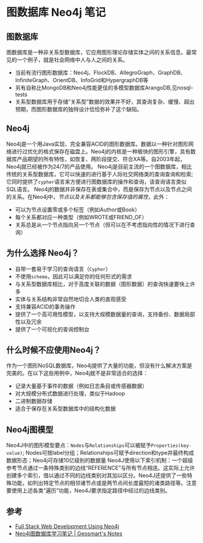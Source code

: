 # 图数据库 Neo4j 笔记


## 图数据库

图数据库是一种非关系型数据库，它应用图形理论存储实体之间的关系信息。最常见的一个例子，就是社会网络中人与人之间的关系。

- 当前有流行图形数据库：Neo4j、FlockDB、AllegroGraph、GraphDB、InfiniteGraph、OrientDB、InfoGrid和HypergraphDB等
- 另有自称比MongoDB和Neo4j性能更佳的多模型数据库ArangoDB,见nosql-tests
- 关系型数据库用于存储“关系型”数据的效果并不好，其查询复杂、缓慢、超出预期，而图形数据库的独特设计恰恰弥补了这个缺陷。

## Neo4j

Neo4j是一个用Java实现、完全兼容ACID的图形数据库。数据以一种针对图形网络进行过优化的格式保存在磁盘上。Neo4j的内核是一种极快的图形引擎，具有数据库产品期望的所有特性，如恢复、两阶段提交、符合XA等。自2003年起，Neo4j就已经被作为24/7的产品使用。
Neo4j是目前主流的一个图数据库，相比传统的关系型数据库，它可以快速的进行基于人际社交网络类的查询查询和检索;它同时提供了`cypher`语言来方便进行图数据库的操作和查询，该查询语言类似SQL语言。
Neo4j的数据并非保存在表或集合中，而是保存为节点以及节点之间的关系。在Neo4j中，*节点以及关系都能够包含保存值的属性*，此外：

- 可以为节点设置零或多个标签（例如Author或Book）
- 每个关系都对应一种类型（例如WROTE或FRIEND_OF）
- 关系总是从一个节点指向另一个节点（但可以在不考虑指向性的情况下进行查询）


## 为什么选择 Neo4j？


- 自带一套易于学习的查询语言（`Cypher`）
- 不使用`schema`，因此可以满足你的任何形式的需求
- 与关系型数据库相比，对于高度关联的数据（图形数据）的查询快速要快上许多
- 实体与关系结构非常自然地切合人类的直观感受
- 支持兼容ACID的事务操作
- 提供了一个高可用性模型，以支持大规模数据量的查询，支持备份、数据局部性以及冗余
- 提供了一个可视化的查询控制台

## 什么时候不应使用Neo4j？

作为一个图形NoSQL数据库，Neo4j提供了大量的功能，但没有什么解决方案是完美的。在以下这些用例中，Neo4j就不是非常适合的选择：

- 记录大量基于事件的数据（例如日志条目或传感器数据）
- 对大规模分布式数据进行处理，类似于Hadoop
- 二进制数据存储
- 适合于保存在关系型数据库中的结构化数据

## Neo4j图模型

Neo4J中的图形模型要点：`Nodes`与`Relationships`可以被赋予`Properties(key-value)`; Nodes可按label分组；Relationships可赋予direction和type并最终构成数据形态；Neo4j可存储10亿级别的数据量
Neo4J使用以下索引机制：一个超级参考节点通过一条特殊类别的边线“REFERENCE”与所有节点相连。这实际上允许创建多个索引，借以通过不同的边线类别对其加以区分。Neo4J还提供了一些特殊功能，如列出特定节点的相邻诸节点或是两节点间长度最短的诸类路径等。注意要使用上述各类“遍历”功能，Neo4J要求指定路径中经过的边线类别。


## 参考

* [Full Stack Web Development Using Neo4j](https://www.infoq.com/articles/full-stack-web-development-using-neo4j)
* [Neo4j图数据库学习笔记 | Geosmart's Notes](https://geosmart.github.io/2016/01/25/Neo4j%E5%9B%BE%E6%95%B0%E6%8D%AE%E5%BA%93%E5%AD%A6%E4%B9%A0%E7%AC%94%E8%AE%B0/)


